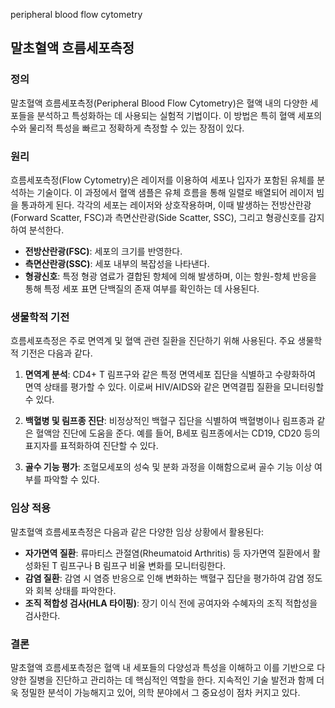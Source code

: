 peripheral blood flow cytometry


## 말초혈액 흐름세포측정

### 정의
말초혈액 흐름세포측정(Peripheral Blood Flow Cytometry)은 혈액 내의 다양한 세포들을 분석하고 특성화하는 데 사용되는 실험적 기법이다. 이 방법은 특히 혈액 세포의 수와 물리적 특성을 빠르고 정확하게 측정할 수 있는 장점이 있다.

### 원리
흐름세포측정(Flow Cytometry)은 레이저를 이용하여 세포나 입자가 포함된 유체를 분석하는 기술이다. 이 과정에서 혈액 샘플은 유체 흐름을 통해 일렬로 배열되어 레이저 빔을 통과하게 된다. 각각의 세포는 레이저와 상호작용하며, 이때 발생하는 전방산란광(Forward Scatter, FSC)과 측면산란광(Side Scatter, SSC), 그리고 형광신호를 감지하여 분석한다.

- **전방산란광(FSC)**: 세포의 크기를 반영한다.
- **측면산란광(SSC)**: 세포 내부의 복잡성을 나타낸다.
- **형광신호**: 특정 형광 염료가 결합된 항체에 의해 발생하며, 이는 항원-항체 반응을 통해 특정 세포 표면 단백질의 존재 여부를 확인하는 데 사용된다.

### 생물학적 기전
흐름세포측정은 주로 면역계 및 혈액 관련 질환을 진단하기 위해 사용된다. 주요 생물학적 기전은 다음과 같다.

1. **면역계 분석**: CD4+ T 림프구와 같은 특정 면역세포 집단을 식별하고 수량화하여 면역 상태를 평가할 수 있다. 이로써 HIV/AIDS와 같은 면역결핍 질환을 모니터링할 수 있다.

2. **백혈병 및 림프종 진단**: 비정상적인 백혈구 집단을 식별하여 백혈병이나 림프종과 같은 혈액암 진단에 도움을 준다. 예를 들어, B세포 림프종에서는 CD19, CD20 등의 표지자를 표적화하여 진단할 수 있다.

3. **골수 기능 평가**: 조혈모세포의 성숙 및 분화 과정을 이해함으로써 골수 기능 이상 여부를 파악할 수 있다.

### 임상 적용
말초혈액 흐름세포측정은 다음과 같은 다양한 임상 상황에서 활용된다:

- **자가면역 질환**: 류마티스 관절염(Rheumatoid Arthritis) 등 자가면역 질환에서 활성화된 T 림프구나 B 림프구 비율 변화를 모니터링한다.
- **감염 질환**: 감염 시 염증 반응으로 인해 변화하는 백혈구 집단을 평가하여 감염 정도와 회복 상태를 파악한다.
- **조직 적합성 검사(HLA 타이핑)**: 장기 이식 전에 공여자와 수혜자의 조직 적합성을 검사한다.

### 결론
말초혈액 흐름세포측정은 혈액 내 세포들의 다양성과 특성을 이해하고 이를 기반으로 다양한 질병을 진단하고 관리하는 데 핵심적인 역할을 한다. 지속적인 기술 발전과 함께 더욱 정밀한 분석이 가능해지고 있어, 의학 분야에서 그 중요성이 점차 커지고 있다.